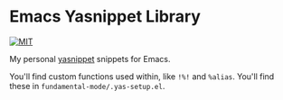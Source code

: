 # Emacs Yasnippet Library
[![MIT](https://img.shields.io/badge/license-MIT-green.svg)](./LICENSE)

My personal [yasnippet](https://github.com/capitaomorte/yasnippet) snippets for Emacs.

You'll find custom functions used within, like `!%!` and `%alias`. You'll find
these in `fundamental-mode/.yas-setup.el`.


[emacs.d]: https://github.com/hlissner/.emacs.d
